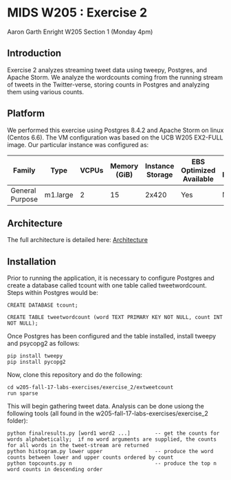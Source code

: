 # MIDS W205 : Exercise 2
Aaron Garth Enright
W205 Section 1 (Monday 4pm)

## Introduction

Exercise 2 analyzes streaming tweet data using tweepy, Postgres, and Apache Storm.  We analyze the wordcounts coming from the running stream of tweets in the Twitter-verse, storing counts in Postgres
and analyzing them using various counts.

## Platform

We performed this exercise using Postgres 8.4.2 and Apache Storm on linux (Centos 6.6).  The VM configuration was based on the UCB W205 EX2-FULL image.  Our particular instance was configured as:

| Family          | Type     | VCPUs | Memory (GiB) | Instance Storage | EBS Optimized Available | Network Performance | IPv6 Support |
| --------------- | -------- | ----- | ------------ | ---------------- | ----------------------- | ------------------- | ------------ |
| General Purpose | m1.large | 2     | 15           | 2x420            | Yes                     | Moderate            | No           |

## Architecture

The full architecture is detailed here: [Architecture](Architecture.pdf) 

## Installation

Prior to running the application, it is necessary to configure Postgres and create a database called tcount with one table called tweetwordcount.  Steps within Postgres would be:

	CREATE DATABASE tcount;
	
	CREATE TABLE tweetwordcount (word TEXT PRIMARY KEY NOT NULL, count INT NOT NULL);
	
Once Postgres has been configured and the table installed, install tweepy and psycopg2 as follows:

	pip install tweepy
	pip install pycopg2
	
Now, clone this repository and do the following:

	cd w205-fall-17-labs-exercises/exercise_2/extweetcount
	run sparse
	
This will begin gathering tweet data.   Analysis can be done usiong the following tools (all found in the w205-fall-17-labs-exercises/exercise_2 folder):

	python finalresults.py [word1 word2 ...]		-- get the counts for words alphabetically;  if no word arguments are supplied, the counts for all words in the tweet-stream are returned
	python histogram.py lower upper					-- produce the word counts between lower and upper counts ordered by count
	python topcounts.py n							-- produce the top n word counts in descending order

	